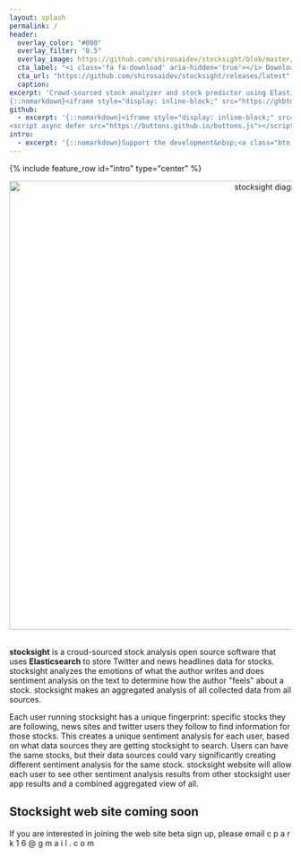 ```yaml
---
layout: splash
permalink: /
header:
  overlay_color: "#000"
  overlay_filter: "0.5"
  overlay_image: https://github.com/shirosaidev/stocksight/blob/master/docs/_pages/wp2128259-stock-market-wallpapers.jpg?raw=true
  cta_label: "<i class='fa fa-download' aria-hidden='true'></i> Download"
  cta_url: "https://github.com/shirosaidev/stocksight/releases/latest"
  caption:
excerpt: 'Crowd-sourced stock analyzer and stock predictor using Elasticsearch, Twitter, News headlines and Python natural language processing and sentiment analysis. How much do emotions on Twitter and news headlines affect a stock\'s price? Let\'s find out ...<br /> <small><a href="https://github.com/shirosaidev/stocksight/releases/tag/v0.1-b.6">Latest release v0.1-b.6</a></small><br /><br />
{::nomarkdown}<iframe style="display: inline-block;" src="https://ghbtns.com/github-btn.html?user=shirosaidev&repo=stocksight&type=star&count=true&size=large" frameborder="0" scrolling="0" width="160px" height="30px"></iframe> <iframe style="display: inline-block;" src="https://ghbtns.com/github-btn.html?user=shirosaidev&repo=diskover&type=fork&count=true&size=large" frameborder="0" scrolling="0" width="158px" height="30px"></iframe>{:/nomarkdown}'
github:
  - excerpt: '{::nomarkdown}<iframe style="display: inline-block;" src="https://ghbtns.com/github-btn.html?user=shirosaidev&repo=stocksight&type=star&count=true&size=large" frameborder="0" scrolling="0" width="160px" height="30px"></iframe> <iframe style="display: inline-block;" src="https://ghbtns.com/github-btn.html?user=shirosaidev&repo=stocksight&type=fork&count=true&size=large" frameborder="0" scrolling="0" width="158px" height="30px"></iframe>
<script async defer src="https://buttons.github.io/buttons.js"></script>{:/nomarkdown}'
intro:
  - excerpt: '{::nomarkdown}Support the development&nbsp;<a class="btn btn--primary" href="https://www.patreon.com/shirosaidev" target="_blank" role="button"><i class="fa fa-heart" aria-hidden="true"></i> Sponsor Patreon</a>&nbsp;<a class="btn btn--primary" href="https://www.paypal.com/cgi-bin/webscr?cmd=_s-xclick&hosted_button_id=CLF223XAS4W72" target="_blank" role="button"><i class="fa fa-credit-card" aria-hidden="true"></i> Donate PayPal</a>{:/nomarkdown}'
---
```


{% include feature_row id="intro" type="center" %}

<div align="center"><img src="https://github.com/shirosaidev/stocksight/blob/master/docs/stocksight_diagram.png?raw=true" alt="stocksight diagram" width="914" height="800"/></div><br>
<p><strong>stocksight</strong> is a croud-sourced stock analysis open source software that uses <strong>Elasticsearch</strong> to store Twitter and news headlines data for stocks. stocksight analyzes the emotions of what the author writes and does sentiment analysis on the text to determine how the author "feels" about a stock. stocksight makes an aggregated analysis of all collected data from all sources.</p>
<p>Each user running stocksight has a unique fingerprint: specific stocks they are following, news sites and twitter users they follow to find information for those stocks. This creates a unique sentiment analysis for each user, based on what data sources they are getting stocksight to search. Users can have the same stocks, but their data sources could vary significantly creating different sentiment analysis for the same stock. stocksight website will allow each user to see other sentiment analysis results from other stocksight user app results and a combined aggregated view of all.</p>
<h2>Stocksight web site coming soon</h2>
<p>If you are interested in joining the web site beta sign up, please email c p a r k 1 6 @ g m a i l . c o m</p>

